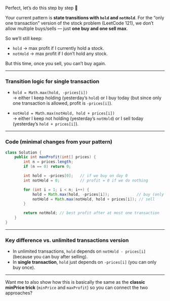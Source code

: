 Perfect, let’s do this step by step 🤝

Your current pattern is **state transitions with `hold` and `notHold`**. For the “only one transaction” version of the stock problem (LeetCode 121), we don’t allow multiple buys/sells — just **one buy and one sell max**.

So we’ll still keep:
- `hold` → max profit if I currently hold a stock.
- `notHold` → max profit if I don’t hold any stock.

But this time, once you sell, you can’t buy again.

---

### Transition logic for single transaction
- `hold = Math.max(hold, -prices[i])`  
  → either I keep holding (yesterday’s `hold`) or I buy today (but since only one transaction is allowed, profit is `-prices[i]`).

- `notHold = Math.max(notHold, hold + prices[i])`  
  → either I keep not holding (yesterday’s `notHold`) or I sell today (yesterday’s `hold + prices[i]`).

---

### Code (minimal changes from your pattern)
```java
class Solution {
    public int maxProfit(int[] prices) {
        int n = prices.length;
        if (n == 0) return 0;

        int hold = -prices[0];   // if we buy on day 0
        int notHold = 0;         // profit = 0 if we do nothing

        for (int i = 1; i < n; i++) {
            hold = Math.max(hold, -prices[i]);            // buy (only once)
            notHold = Math.max(notHold, hold + prices[i]); // sell
        }

        return notHold; // best profit after at most one transaction
    }
}
```

---

### Key difference vs. unlimited transactions version
- In unlimited transactions, `hold` depends on `notHold - prices[i]` (because you can buy after selling).
- In **single transaction**, `hold` just depends on `-prices[i]` (you can only buy once).

---

Want me to also show how this is basically the same as the **classic minPrice trick** (`minPrice` and `maxProfit`) so you can connect the two approaches?
